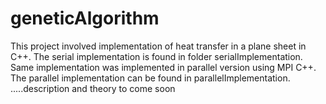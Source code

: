 # geneticAlgorithm  
This project involved implementation of heat transfer in a plane sheet in C++. The serial implementation is found in folder serialImplementation. Same implementation was implemented in parallel version using MPI C++. The parallel implementation can be found in parallelImplementation.  
.....description and theory to come soon
